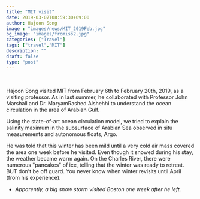 ```yaml
---
title: "MIT visit"
date: 2019-03-07T08:59:30+09:00
author: Hajoon Song
image : "images/news/MIT_2019Feb.jpg"
bg_image: "images/fromiss2.jpg"
categories: ["Travel"]
tags: ["travel","MIT"]
description: ""
draft: false
type: "post"
---
```


<br>

Hajoon Song visited MIT from February 6th to February 20th, 2019, as a visiting professor.
As in last summer, he collaborated with Professor John Marshall and Dr. MaryamRashed Alshehhi to understand the ocean circulation in the area of Arabian Gulf.

Using the state-of-art ocean circulation model, we tried to explain the salinity maximum in the subsurface of Arabian Sea observed in situ measurements and autonomous floats, Argo.

He was told that this winter has been mild until a very cold air mass covered the area one week before he visited.
Even though it snowed during his stay, the weather became warm again.
On the Charles River, there were numerous "pancakes" of ice, telling that the winter was ready to retreat.
BUT don't be off guard. You never know when winter revisits until April (from his experience).

- *Apparently, a big snow storm visited Boston one week after he left.*
